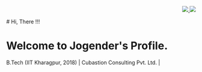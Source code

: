 <p align=right>
  <a href="https://github.com/jogipanwar">
    <img src="https://badges.pufler.dev/visits/jogipanwar/jogipanwar?style=flat-square&color=blue&logo=github">
  </a>
  <a href="https://github.com/jogipanwar?tab=repositories">
    <img src="https://badges.pufler.dev/repos/jogipanwar?style=flat-square&color=blue&logo=github">
  </a>
</p>
# Hi, There !!! 

# Welcome to Jogender's Profile.


B.Tech (IIT Kharagpur, 2018) | Cubastion Consulting Pvt. Ltd. | 


<!--
**jogipanwar/jogipanwar** is a ✨ _special_ ✨ repository because its `README.md` (this file) appears on your GitHub profile.

Here are some ideas to get you started:

- 🔭 I’m currently working on ...
- 🌱 I’m currently learning ...
- 👯 I’m looking to collaborate on ...
- 🤔 I’m looking for help with ...
- 💬 Ask me about ...
- 📫 How to reach me: ...
- 😄 Pronouns: ...
- ⚡ Fun fact: ...
-->

